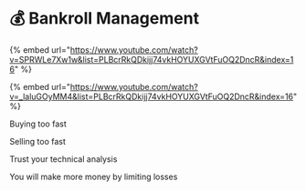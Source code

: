 # 💰 Bankroll Management

{% embed url="https://www.youtube.com/watch?v=SPRWLe7Xw1w&list=PLBcrRkQDkijj74vkHOYUXGVtFuOQ2DncR&index=16" %}

{% embed url="https://www.youtube.com/watch?v=_laluGOyMM4&list=PLBcrRkQDkijj74vkHOYUXGVtFuOQ2DncR&index=16" %}

Buying too fast

Selling too fast

Trust your technical analysis

You will make more money by limiting losses

